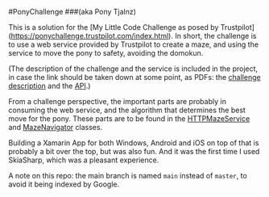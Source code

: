 #PonyChallenge
###(aka Pony Tjalnz)

This is a solution for the [My Little Code Challenge as posed by Trustpilot] (https://ponychallenge.trustpilot.com/index.html). In short, the challenge is to use a web service provided by Trustpilot to create a maze, and using the service to move the pony to safety, avoiding the domokun.

(The description of the challenge and the service is included in the project, in case the link should be taken down at some point, as PDFs: the [challenge description](PonyChallenge/PonyChallenge/ChallengeDescription/SaveThePony.pdf) and the [API](PonyChallenge/PonyChallenge/ChallengeDescription/PonyAPI.pdf).)

From a challenge perspective, the important parts are probably in consuming the web service, and the algorithm that determines the best move for the pony. These parts are to be found in the [HTTPMazeService](PonyChallenge/PonyChallenge/PonyChallenge/Services/HTTPMazeService.cs) and [MazeNavigator](PonyChallenge/PonyChallenge/PonyChallenge/MazeNavigator.cs) classes.

Building a Xamarin App for both Windows, Android and iOS on top of that is probably a bit over the top, but was also fun. And it was the first time I used SkiaSharp, which was a pleasant experience.

A note on this repo: the main branch is named `main` instead of `master`, to avoid it being indexed by Google.